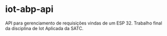 # iot-abp-api
API para gerenciamento de requisições vindas de um ESP 32.
Trabalho final da disciplina de Iot Aplicada da SATC.
